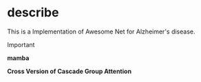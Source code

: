 # describe





This is a Implementation of Awesome Net for Alzheimer's disease.

> [!important]
>
> **mamba**
>
> **Cross Version of Cascade Group Attention**

